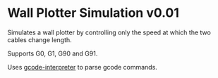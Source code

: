 # Wall Plotter Simulation v0.01

Simulates a wall plotter by controlling only the speed at which the two cables change length.

Supports G0, G1, G90 and G91.

Uses [gcode-interpreter](https://github.com/cncjs/gcode-interpreter) to parse gcode commands.
